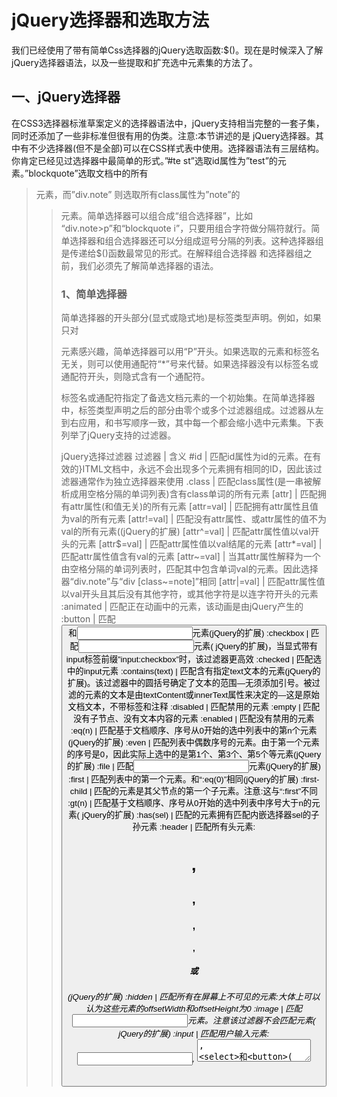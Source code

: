 # jQuery选择器和选取方法

我们已经使用了带有简单Css选择器的jQuery选取函数:$()。现在是时候深入了解jQuery选择器语法，以及一些提取和扩充选中元素集的方法了。

## 一、jQuery选择器

在CSS3选择器标淮草案定义的选择器语法中，jQuery支持相当完整的一套子集，同时还添加了一些非标准但很有用的伪类。注意:本节讲述的是 jQuery选择器。其中有不少选择器(但不是全部)可以在CSS样式表中使用。选择器语法有三层结构。你肯定已经见过选择器中最简单的形式。”#te st”选取id属性为”test”的元素。”blockquote”选取文档中的所有<blockquote>元素，而”div.note” 则选取所有class属性为”note”的<blockquote>元素。简单选择器可以组合成“组合选择器”，比如 “div.note>p”和“blockquote i”，只要用组合字符做分隔符就行。简单选择器和组合选择器还可以分组成逗号分隔的列表。这种选择器组是传递给$()函数最常见的形式。在解释组合选择器 和选择器组之前，我们必须先了解简单选择器的语法。

### 1、简单选择器

简单选择器的开头部分(显式或隐式地)是标签类型声明。例如，如果只对<P>元素感兴趣，简单选择器可以用“P”开头。如果选取的元素和标签名无关，则可以使用通配符“*”号来代替。如果选择器没有以标签名或通配符开头，则隐式含有一个通配符。

标签名或通配符指定了备选文档元素的一个初始集。在简单选择器中，标签类型声明之后的部分由零个或多个过滤器组成。过滤器从左到右应用，和书写顺序一致，其中每一个都会缩小选中元素集。下表列举了jQuery支持的过滤器。

jQuery选择过滤器
过滤器 | 含义
 #id | 匹配id属性为id的元素。在有效的}ITML文档中，永远不会出现多个元素拥有相同的ID，因此该过滤器通常作为独立选择器来使用
.class | 匹配class属性(是一串被解析成用空格分隔的单词列表)含有class单词的所有元素
[attr] | 匹配拥有attr属性(和值无关)的所有元素
[attr=val] | 匹配拥有attr属性且值为val的所有元素
[attr!=val] | 匹配没有attr属性、或attr属性的值不为val的所有元素((jQuery的扩展)
[attr^=val] | 匹配attr属性值以val开头的元素
[attr$=val] | 匹配attr属性值以val结尾的元素
[attr*=val] | 匹配attr属性值含有val的元素
[attr~=val] | 当其attr属性解释为一个由空格分隔的单词列表时，匹配其中包含单词val的元素。因此选择器“div.note”与“div [class~=note]”相同
[attr|=val] | 匹配attr属性值以val开头且其后没有其他字符，或其他字符是以连字符开头的元素
:animated | 匹配正在动画中的元素，该动画是由jQuery产生的
:button | 匹配<button type=”button”>和<input type=”button”>元素(jQuery的扩展)
:checkbox | 匹配<input type=”checkbox”>元素( jQuery的扩展)，当显式带有input标签前缀”input:checkbox”时，该过滤器更高效
:checked | 匹配选中的input元素
:contains(text) | 匹配含有指定text文本的元素(jQuery的扩展)。该过滤器中的圆括号确定了文本的范围—无须添加引号。被过滤的元素的文本是由textContent或innerText属性来决定的—这是原始文档文本，不带标签和注释
:disabled | 匹配禁用的元素
:empty | 匹配没有子节点、没有文本内容的元素
:enabled | 匹配没有禁用的元素
:eq(n) | 匹配基于文档顺序、序号从0开始的选中列表中的第n个元素(jQuery的扩展)
:even | 匹配列表中偶数序号的元素。由于第一个元素的序号是0，因此实际上选中的是第1个、第3个、第5个等元素(jQuery的扩展)
:file | 匹配<input type=”file”>元素(jQuery的扩展)
:first | 匹配列表中的第一个元素。和“:eq(0)”相同(jQuery的扩展)
:first-child | 匹配的元素是其父节点的第一个子元素。注意:这与“:first”不同
:gt(n) | 匹配基于文档顺序、序号从0开始的选中列表中序号大于n的元素( jQuery的扩展)
:has(sel) | 匹配的元素拥有匹配内嵌选择器sel的子孙元素
:header | 匹配所有头元素:<h1>, <h2>, <h3>, <h4>, <h5>或<h6> (jQuery的扩展)
:hidden | 匹配所有在屏幕上不可见的元素:大体上可以认为这些元素的offsetWidth和offsetHeight为0
:image | 匹配<input type=”image”>元素。注意该过滤器不会匹配<img>元素( jQuery的扩展)
:input | 匹配用户输入元素:<input>, <textarea>, <select>和<button>( jQuery的扩展)
:last | 匹配选中列表中的最后一个元素(( jQuery的扩展)
:last-child | 匹配的元素是其父节点的最后一个子元素。注意:这与“:last”不同
:lt(n) | 匹配基于文档顺序、序号从0开始的选中列表中序号小于n的元素( jQuery的扩展)
:not(sel) | 匹配的元素不匹配内嵌选择器sel
:nth(n) | 与“:eq(n)”相同(jQuery的扩展)
:nth-child(n) | 匹配的元素是其父节点的第n个子元素。。可以是数值、单词even,单词odd或计算公式。 使用“:nth-child(even)”来选取那些在其父节点的子元素中排行第2或第4等序号的元素。使用“:nth-child(odd)”来选取那 些在其父节点的子元素中排行第1、第3等序号的元素。更常见的情况是，n是xn或x n+y这种计算公式，其中x和y是整数，n是字面量n。因此可以用nth-child(3n+1)来选取第1个、第4个、第7个等元素。注意该过滤器的序号是从1开始的，因此如果一个元素是其父节点的第一个子元素，会认为它是奇数元素，匹配的是3n+1，而不是3n。要和“:even以及“:odd”过滤器区分开来，后者匹配的序号是从0开始的。
:odd | 匹配列表中奇数(从0开始)序号的元素。注意序号为1和3的元素分别是第2个和第4个匹配元素( jQuery的扩展)
:only-child | 匹配那些是其父节点唯一子节点的元素
:parent | 匹配是父节点的元素，这与“:empty”相反(jQuery的扩展)
:password | 匹配<input type=”password”>元素(jQuery的扩展)
:radio | 匹配<input type=”radio”>元素( j Query的扩展)
:reset | 匹配<input type=”reset”>和<button type=”reset”>元素(jQuery的扩展)
:selected | 匹配选中的<option>元素。使用“:checked”来选取选中的复选框和单选框(jQuery的扩展)
:submit | 匹配<input type=”submit”>和<button type=”submit”>元素(jQuery的扩展)
:text | 匹配<input type=”text”>元素(jQuery的扩展)
:visible | 匹配所有当前可见的元素:大体上可以认为这些元素的offsetWidth和offsetHeight的值不为0，这和“:hidden”相反
